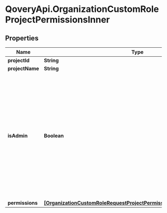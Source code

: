 # QoveryApi.OrganizationCustomRoleProjectPermissionsInner

## Properties

Name | Type | Description | Notes
------------ | ------------- | ------------- | -------------
**projectId** | **String** |  | [optional] 
**projectName** | **String** |  | [optional] 
**isAdmin** | **Boolean** | If &#x60;is_admin&#x60; is &#x60;true&#x60;, the user is: - automatically &#x60;MANAGER&#x60; for each environment type - allowed to manage project deployment rules - able to delete the project Note that &#x60;permissions&#x60; can then be ignored for this project  | [optional] [default to false]
**permissions** | [**[OrganizationCustomRoleRequestProjectPermissionsInnerPermissionsInner]**](OrganizationCustomRoleRequestProjectPermissionsInnerPermissionsInner.md) |  | [optional] 


